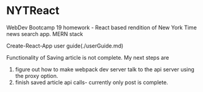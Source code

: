 # NYTReact
WebDev Bootcamp 19 homework - React based rendition of New York Time news search app. MERN stack


Create-React-App user guide(./userGuide.md)

Functionality of Saving article is not complete.
My next steps are
1.  figure out how to make webpack dev server talk to the api server using the proxy option.
2. finish saved article api calls- currently only post is complete.
